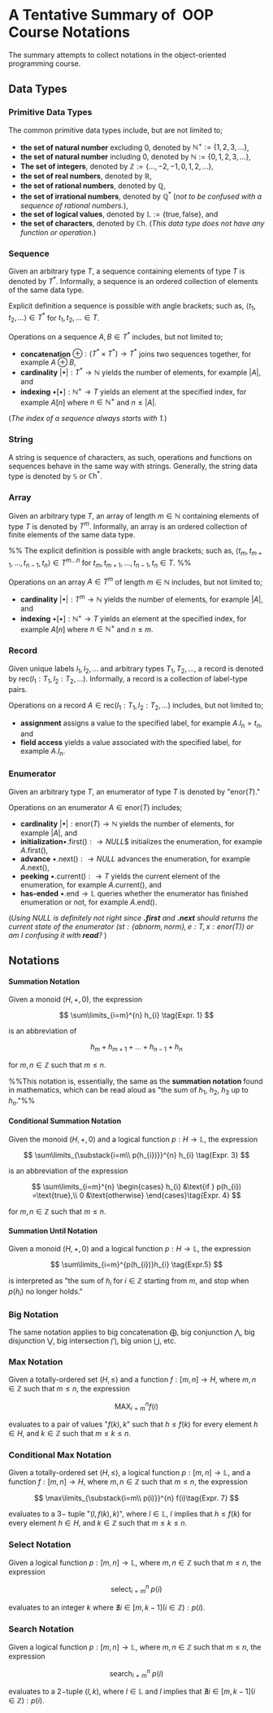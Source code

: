 # A Tentative Summary of  OOP Course Notations

The summary attempts to collect notations in the object-oriented programming course.

## Data Types

### Primitive Data Types

The common primitive data types include, but are not limited to;
- **the set of natural number** excluding $0$, denoted by $\mathbb{N}^{+}:=\{1,2,3,\ldots\}$,
- **the set of natural number** including $0$, denoted by $\mathbb{N}:=\{0,1,2,3,\ldots\}$,
- **The set of integers**, denoted by $\mathbb{Z}:=\{\ldots,-2,-1,0,1,2,\ldots\}$,
- **the set of real numbers**, denoted by $\mathbb{R}$,
- **the set of rational numbers**, denoted by $\mathbb{Q}$,
- **the set of irrational numbers**, denoted by $\mathbb{Q}^{*}$ (*not to be confused with a sequence of rational numbers.*),
- **the set of logical values**, denoted by $\mathbb{L}:=\{\text{true},\text{false}\}$, and
- **the set of characters**, denoted by $\mathbb{C}\text{h}$. (*This data type does not have any function or operation.*)

### Sequence

Given an arbitrary type $T$, a sequence containing elements of type $T$ is denoted by $T^{*}$. Informally, a sequence is an ordered collection of elements of the same data type.

Explicit definition a sequence is possible with angle brackets; such as, $\langle t_{1}, t_{2},\ldots\rangle\in T^{*}$ for $t_{1},t_{2},\ldots\in T$.

Operations on a sequence $A,B\in T^{*}$ includes, but not limited to;
- **concatenation** $\oplus: (T^{*}\times T^{*})\to T^{*}$ joins two sequences together, for example $A\oplus B$,
- **cardinality** $|\bullet|:T^{*}\to\mathbb{N}$ yields the number of elements, for example $|A|$, and 
- **indexing** $\bullet[\bullet]:\mathbb{N}^{+}\to T$ yields an element at the specified index, for example $A[n]$ where $n\in\mathbb{N}^{+}$ and $n\le|A|$.

(*The index of a sequence always starts with $1$.*)

### String

A string is sequence of characters, as such, operations and functions on sequences behave in the same way with strings. Generally, the string data type is denoted by $\mathbb{S}$ or $\mathbb{C}\text{h}^{*}$.

### Array

Given an arbitrary type $T$, an array of length $m\in\mathbb{N}$ containing elements of type $T$ is denoted by $T^{m}$. Informally, an array is an ordered collection of finite elements of the same data type.

%% The explicit definition is possible with angle brackets; such as, $\langle t_{m}, t_{m+1},\ldots,t_{n-1}, t_{n}\rangle\in T^{m\ldots n}$ for $t_{m}, t_{m+1},\ldots,t_{n-1}, t_{n}\in T$.
 %%
 
Operations on an array $A\in T^{m}$ of length $m\in\mathbb{N}$ includes, but not limited to;
- **cardinality** $|\bullet|: T^{m}\to\mathbb{N}$ yields the number of elements, for example $|A|$, and 
- **indexing** $\bullet[\bullet]:\mathbb{N}^{+}\to T$ yields an element at the specified index, for example $A[n]$ where $n\in\mathbb{N}^{+}$ and $n\le m$.

### Record

Given unique labels $l_{1},l_{2},\ldots$ and arbitrary types $T_{1},T_{2},\ldots$, a record is denoted by $\text{rec}(l_{1}:T_{1}, l_{2}:T_{2},\ldots)$. Informally, a record is a collection of label-type pairs.

Operations on a record $A\in\text{rec}(l_{1}:T_{1}, l_{2}:T_{2},\ldots)$ includes, but not limited to;
- **assignment** assigns a value to the specified label, for example $A.l_{n}=t_{n}$, and
- **field access** yields a value associated with the specified label, for example $A.l_{n}$.

### Enumerator

Given an arbitrary type $T$, an enumerator of type $T$ is denoted by "$\text{enor}(T)$."

Operations on an enumerator $A\in\text{enor}(T)$ includes;
- **cardinality** $|\bullet|:\text{enor}(T)\to\mathbb{N}$ yields the number of elements, for example $|A|$, and 
- **initialization**$\bullet.\text{first}():\to NULL$$ initializes the enumeration, for example $A.\text{first}()$,
- **advance** $\bullet.\text{next}():\to NULL$ advances the enumeration, for example $A.\text{next}()$,
- **peeking** $\bullet.\text{current}():\to T$ yields the current element of the enumeration, for example $A.\text{current}()$, and 
- **has-ended** $\bullet.\text{end}\to\mathbb{L}$ queries whether the enumerator has finished enumeration or not, for example $A.\text{end}()$.

(*Using $NULL$ is definitely not right since **.first** and **.next** should returns the current state of the enumerator $(st: \{\text{abnorm}, \text{norm}\}, e: T, x:\text{enor}(T))$ or am I confusing it with **read**?* )

## Notations

#### Summation Notation

Given a monoid $(H,+,0)$, the expression

$$
\sum\limits_{i=m}^{n} h_{i} \tag{Expr. 1}
$$

is an abbreviation of

$$
h_{m}+h_{m+1}+\ldots + h_{n-1}+h_{n} \tag{Expr. 2}
$$

for $m,n\in\mathbb{Z}$ such that $m\le n$.

%%This notation is, essentially, the same as the **summation notation** found in mathematics, which can be read aloud as "the sum of $h_{1}$, $h_2$, $h_{3}$ up to $h_{n}$."%%

#### Conditional Summation Notation

Given the monoid $(H,+,0)$ and a logical function $p:H\to\mathbb{L}$, the expression

$$
\sum\limits_{\substack{i=m\\ p(h_{i})}}^{n} h_{i} \tag{Expr. 3}
$$

is an abbreviation of the expression

$$
\sum\limits_{i=m}^{n} \begin{cases}
h_{i} &\text{if } p(h_{i}) =\text{true},\\
0 &\text{otherwise}
\end{cases}\tag{Expr. 4}
$$

for $m,n\in\mathbb{Z}$ such that $m\le n$.

#### Summation Until Notation

Given a monoid $(H,+,0)$ and a logical function $p:H\to\mathbb{L}$, the expression

$$
\sum\limits_{i=m}^{p(h_{i})}h_{i} \tag{Expr.5}
$$

is interpreted as "the sum of $h_{i}$ for $i\in\mathbb{Z}$ starting from $m$, and stop when $p(h_{i})$ no longer holds."

### Big Notation

The same notation applies to big concatenation $\bigoplus$, big conjunction $\bigwedge$, big disjunction $\bigvee$, big intersection $\bigcap$, big union $\bigcup$, etc.

### Max Notation

Given a totally-ordered set $(H,\le)$ and a function $f:[m,n]\to H$, where $m,n\in\mathbb{Z}$ such that $m\le n$, the expression

$$
\text{MAX}_{i=m}^{n} f(i)\tag{Expr. 6}
$$

evaluates to a pair of values "$f(k),k$" such that $h\le f(k)$ for every element $h\in H$, and $k\in\mathbb{Z}$ such that $m\le k\le n$.

### Conditional Max Notation

Given a totally-ordered set $(H,\le)$, a logical function $p:[m,n]\to\mathbb{L}$, and a function $f:[m,n]\to H$, where $m,n\in\mathbb{Z}$ such that $m\le n$, the expression

$$
\max\limits_{\substack{i=m\\ p(i)}}^{n} f(i)\tag{Expr. 7}
$$

evaluates to a $3-$ tuple "$(l,f(k),k)$", where $l\in\mathbb{L}$, $l$ implies that $h\le f(k)$ for every element $h\in H$, and $k\in\mathbb{Z}$ such that $m\le k\le n$.

### Select Notation

Given a logical function $p:[m,n]\to\mathbb{L}$, where $m,n\in\mathbb{Z}$ such that $m\le n$, the expression

$$
\text{select}_{i=m}^{n}\;p(i)\tag{Expr. 8}
$$

evaluates to an integer $k$ where $\nexists i\in[m,k-1](i\in\mathbb{Z}) : p(i)$.

### Search Notation

Given a logical function $p:[m,n]\to\mathbb{L}$, where $m,n\in\mathbb{Z}$ such that $m\le n$, the expression

$$
\text{search}_{i=m}^{n}\;p(i)\tag{Expr. 9}
$$

evaluates to a $2-$tuple $(l,k)$, where $l\in\mathbb{L}$ and $l$ implies that $\nexists i\in[m,k-1](i\in\mathbb{Z}) : p(i)$.

